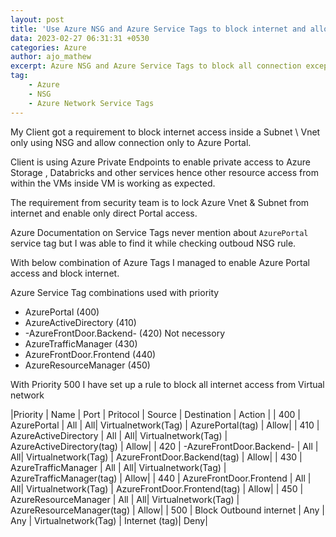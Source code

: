 ```yaml
---
layout: post
title: 'Use Azure NSG and Azure Service Tags to block internet and allow to Azure Portal'
data: 2023-02-27 06:31:31 +0530
categories: Azure
author: ajo_mathew
excerpt: Azure NSG and Azure Service Tags to block all connection except to Azure Portal, this is an undocumented feature available with Azure
tag:
    - Azure
    - NSG
    - Azure Network Service Tags
---
```


My Client got a requirement to block internet access inside a Subnet \ Vnet only using NSG and allow connection only to Azure Portal.

Client is using Azure Private Endpoints to enable private access to Azure Storage , Databricks and other services hence other resource access from within the VMs inside VM is working as expected.

The requirement from security team is to lock Azure Vnet & Subnet from internet and enable only direct Portal access.

Azure Documentation on Service Tags never mention about `AzurePortal` service tag but I was able to find it while checking outboud NSG rule.

With below combination of Azure Tags I managed to enable Azure Portal access and block internet.

Azure Service Tag combinations used with priority

 * AzurePortal (400)
 * AzureActiveDirectory (410)
 * -AzureFrontDoor.Backend- (420) Not necessory
 * AzureTrafficManager (430)
 * AzureFrontDoor.Frontend (440)
 * AzureResourceManager (450)
 
With Priority 500 I have set up a rule to block all internet access from Virtual network

|Priority | Name | Port | Pritocol | Source | Destination | Action |
| 400 | AzurePortal | All | All| Virtualnetwork(Tag) | AzurePortal(tag) | Allow|
| 410 | AzureActiveDirectory | All | All| Virtualnetwork(Tag) | AzureActiveDirectory(tag) | Allow|
| 420 | -AzureFrontDoor.Backend- | All | All| Virtualnetwork(Tag) | AzureFrontDoor.Backend(tag) | Allow|
| 430 | AzureTrafficManager | All | All| Virtualnetwork(Tag) | AzureTrafficManager(tag) | Allow|
| 440 | AzureFrontDoor.Frontend | All | All| Virtualnetwork(Tag) | AzureFrontDoor.Frontend(tag) | Allow|
| 450 | AzureResourceManager | All | All| Virtualnetwork(Tag) | AzureResourceManager(tag) | Allow|
| 500 | Block Outbound internet | Any | Any | Virtualnetwork(Tag) | Internet (tag)| Deny|